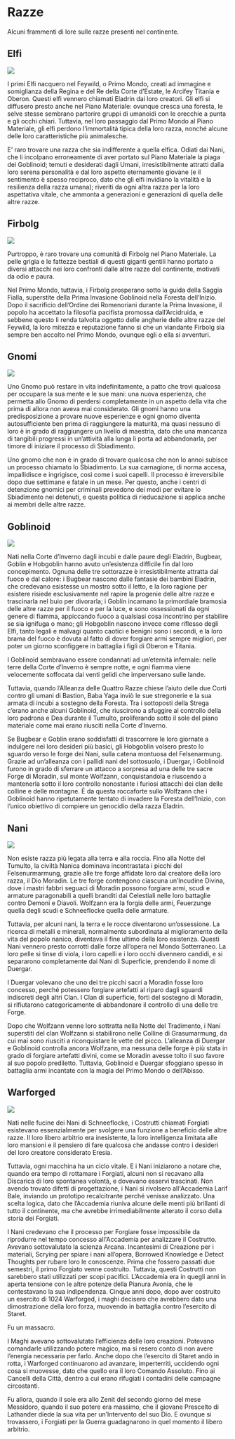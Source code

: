 # Razze

Alcuni frammenti di lore sulle razze presenti nel continente.

 

## Elfi
![](../../img/races/elf.png)

I primi Elfi nacquero nel Feywild, o Primo Mondo, creati ad immagine e somiglianza della Regina e del Re della Corte d’Estate, le Arcifey Titania e Oberon. Questi elfi vennero chiamati Eladrin dai loro creatori. Gli elfi si diffusero presto anche nel Piano Materiale: ovunque cresca una foresta, le selve stesse sembrano partorire gruppi di umanoidi con le orecchie a punta e gli occhi chiari. Tuttavia, nel loro passaggio dal Primo Mondo al Piano Materiale, gli elfi perdono l’immortalità tipica della loro razza, nonché alcune delle loro caratteristiche più animalesche. 

E’ raro trovare una razza che sia indifferente a quella elfica. Odiati dai Nani, che li incolpano erroneamente di aver portato sul Piano Materiale la piaga dei Goblinoid; temuti e desiderati dagli Umani, irresistibilmente attratti dalla loro serena personalità e dal loro aspetto eternamente giovane (e il sentimento è spesso reciproco, dato che gli elfi invidiano la vitalità e la resilienza della razza umana); riveriti da ogni altra razza per la loro aspettativa vitale, che ammonta a generazioni e generazioni di quella delle altre razze.



## Firbolg
![](../../img/races/firbolg.png)

Purtroppo, è raro trovare una comunità di Firbolg nel Piano Materiale. La pelle grigia e le fattezze bestiali di questi giganti gentili hanno portato a diversi attacchi nei loro confronti dalle altre razze del continente, motivati da odio e paura.  

Nel Primo Mondo, tuttavia, i Firbolg prosperano sotto la guida della Saggia Fialla, superstite della Prima Invasione Goblinoid nella Foresta dell’Inizio. Dopo il sacrificio dell’Ordine dei Romenoriani durante la Prima Invasione, il popolo ha accettato la filosofia pacifista promossa dall’Arcidruida, e sebbene questo li renda talvolta oggetto delle angherie delle altre razze del Feywild, la loro mitezza e reputazione fanno sì che un viandante Firbolg sia sempre ben accolto nel Primo Mondo, ovunque egli o ella si avventuri.

## Gnomi
![](../../img/races/gnome.png)

Uno Gnomo può restare in vita indefinitamente, a patto che trovi qualcosa per occupare la sua mente e le sue mani: una nuova esperienza, che permetta allo Gnomo di perdersi completamente in un aspetto della vita che prima di allora non aveva mai considerato. Gli gnomi hanno una predisposizione a provare nuove esperienze e ogni gnomo diventa autosufficiente ben prima di raggiungere la maturità, ma quasi nessuno di loro è in grado di raggiungere un livello di maestria, dato che una mancanza di tangibili progressi in un’attività alla lunga li porta ad abbandonarla, per timore di iniziare il processo di Sbiadimento.  

Uno gnomo che non è in grado di trovare qualcosa che non lo annoi subisce un processo chiamato lo Sbiadimento. La sua carnagione, di norma accesa, impallidisce e ingrigisce, così come i suoi capelli. Il processo è irreversibile dopo due settimane e fatale in un mese. Per questo, anche i centri di detenzione gnomici per criminali prevedono dei modi per evitare lo Sbiadimento nei detenuti, e questa politica di rieducazione si applica anche ai membri delle altre razze.


## Goblinoid
![](../../img/races/goblinoid.png)

Nati nella Corte d’Inverno dagli incubi e dalle paure degli Eladrin, Bugbear, Goblin e Hobgoblin hanno avuto un’esistenza difficile fin dal loro concepimento. Ognuna delle tre sottorazze è irresistibilmente attratta dal fuoco e dal calore: i Bugbear nascono dalle fantasie dei bambini Eladrin, che credevano esistesse un mostro sotto il letto, e la loro ragione per esistere risiede esclusivamente nel rapire la progenie delle altre razze e trascinarla nel buio per divorarla; i Goblin incarnano la primordiale bramosia delle altre razze per il fuoco e per la luce, e sono ossessionati da ogni genere di fiamma, appiccando fuoco a qualsiasi cosa incontrino per stabilire se sia ignifuga o mano; gli Hobgoblin nascono invece come riflesso degli Elfi, tanto legali e malvagi quanto caotici e benigni sono i secondi, e la loro brama del fuoco è dovuta al fatto di dover forgiare armi sempre migliori, per poter un giorno sconfiggere in battaglia i figli di Oberon e Titania.  

I Goblinoid sembravano essere condannati ad un’eternità infernale: nelle terre della Corte d’Inverno è sempre notte, e ogni fiamma viene velocemente soffocata dai venti gelidi che imperversano sulle lande.  

Tuttavia, quando l’Alleanza delle Quattro Razze chiese l’aiuto delle due Corti contro gli umani di Bastion, Baba Yaga inviò le sue stregonerie e la sua armata di incubi a sostegno della Foresta. Tra i sottoposti della Strega c’erano anche alcuni Goblinoid, che riuscirono a sfuggire al controllo della loro padrona e Dea durante il Tumulto, proliferando sotto il sole del piano materiale come mai erano riusciti nella Corte d’Inverno.  

Se Bugbear e Goblin erano soddisfatti di trascorrere le loro giornate a indulgere nei loro desideri più basici, gli Hobgoblin volsero presto lo sguardo verso le forge dei Nani, sulla catena montuosa del Felsenarmung. Grazie ad un’alleanza con i pallidi nani del sottosuolo, i Duergar, i Goblinoid furono in grado di sferrare un attacco a sorpresa ad una delle tre sacre Forge di Moradin, sul monte Wolfzann, conquistandola e riuscendo a mantenerla sotto il loro controllo nonostante i furiosi attacchi dei clan delle colline e delle montagne. È da questa roccaforte sullo Wolfzann che i Goblinoid hanno ripetutamente tentato di invadere la Foresta dell’Inizio, con l’unico obiettivo di compiere un genocidio della razza Eladrin.

## Nani
![](../../img/races/dwarf.png)

Non esiste razza più legata alla terra e alla roccia. Fino alla Notte del Tumulto, la civiltà Nanica dominava incontrastata i picchi del Felsenurmarmung, grazie alle tre forge affidate loro dal creatore della loro razza, il Dio Moradin. Le tre forge contengono ciascuna un’Incudine Divina, dove i mastri fabbri seguaci di Moradin possono forgiare armi, scudi e armature paragonabili a quelli branditi dai Celestiali nelle loro battaglie contro Demoni e Diavoli. Wolfzann era la forgia delle armi, Feuerzunge quella degli scudi e Schneeflocke quella delle armature.  

Tuttavia, per alcuni nani, la terra e le rocce diventarono un’ossessione. La ricerca di metalli e minerali, normalmente subordinata al miglioramento della vita del popolo nanico, diventava il fine ultimo della loro esistenza. Questi Nani vennero presto corrotti dalle forze all’opera nel Mondo Sotterraneo. La loro pelle si tinse di viola, i loro capelli e i loro occhi divennero candidi, e si separarono completamente dai Nani di Superficie, prendendo il nome di Duergar.  

I Duergar volevano che uno dei tre picchi sacri a Moradin fosse loro concesso, perché potessero forgiare artefatti al riparo dagli sguardi indiscreti degli altri Clan. I Clan di superficie, forti del sostegno di Moradin, si rifiutarono categoricamente di abbandonare il controllo di una delle tre Forge.  

Dopo che Wolfzann venne loro sottratta nella Notte del Tradimento, i Nani superstiti del clan Wolfzann si stabilirono nelle Colline di Grasumarmung, da cui mai sono riusciti a riconquistare le vette del picco. L’alleanza di Duergar e Goblinoid controlla ancora Wolfzann, ma nessuna delle forge è più stata in grado di forgiare artefatti divini, come se Moradin avesse tolto il suo favore al suo popolo prediletto. Tuttavia, Goblinoid e Duergar sfoggiano spesso in battaglia armi incantate con la magia del Primo Mondo o dell’Abisso.

## Warforged
![](../../img/races/warforged.png)

Nati nelle fucine dei Nani di Schneeflocke, i Costrutti chiamati Forgiati esistevano essenzialmente per svolgere una funzione a beneficio delle altre razze. Il loro libero arbitrio era inesistente, la loro intelligenza limitata alle loro mansioni e il pensiero di fare qualcosa che andasse contro i desideri del loro creatore considerato Eresia.  

Tuttavia, ogni macchina ha un ciclo vitale. E i Nani iniziarono a notare che, quando era tempo di rottamare i Forgiati, alcuni non si recavano alla Discarica di loro spontanea volontà, e dovevano esservi trascinati. Non avendo trovato difetti di progettazione, i Nani si rivolsero all'Accademia Larif Bale, inviando un prototipo recalcitrante perché venisse analizzato. Una scelta logica, dato che l’Accademia riuniva alcune delle menti più brillanti di tutto il continente, ma che avrebbe irrimediabilmente alterato il corso della storia dei Forgiati.  

I Nani credevano che il processo per Forgiare fosse impossibile da riprodurre nel tempo concesso all'Accademia per analizzare il Costrutto. Avevano sottovalutato la scienza Arcana. Incantesimi di Creazione per i materiali, Scrying per spiare i nani all’opera, Borrowed Knowledge e Detect Thoughts per rubare loro le conoscenze. Prima che fossero passati due semestri, il primo Forgiato venne costruito. Tuttavia, questi Costrutti non sarebbero stati utilizzati per scopi pacifici. L’Accademia era in quegli anni in aperta tensione con le altre potenze della Pianura Avonia, che le contestavano la sua indipendenza. Cinque anni dopo, dopo aver costruito un esercito di 1024 Warforged, i maghi decisero che avrebbero dato una dimostrazione della loro forza, muovendo in battaglia contro l’esercito di Staret. 

Fu un massacro.  

I Maghi avevano sottovalutato l’efficienza delle loro creazioni. Potevano comandarle utilizzando potere magico, ma si resero conto di non avere l’energia necessaria per farlo. Anche dopo che l’esercito di Staret andò in rotta, i Warforged continuarono ad avanzare, imperterriti, uccidendo ogni cosa si muovesse, dato che quello era il loro Comando Assoluto. Fino ai Cancelli della Città, dentro a cui erano rifugiati i contadini delle campagne circostanti.  

Fu allora, quando il sole era allo Zenit del secondo giorno del mese Messidoro, quando il suo potere era massimo, che il giovane Prescelto di Lathander diede la sua vita per un’Intervento del suo Dio. E ovunque si trovassero, i Forgiati per la Guerra guadagnarono in quel momento il libero arbitrio.
